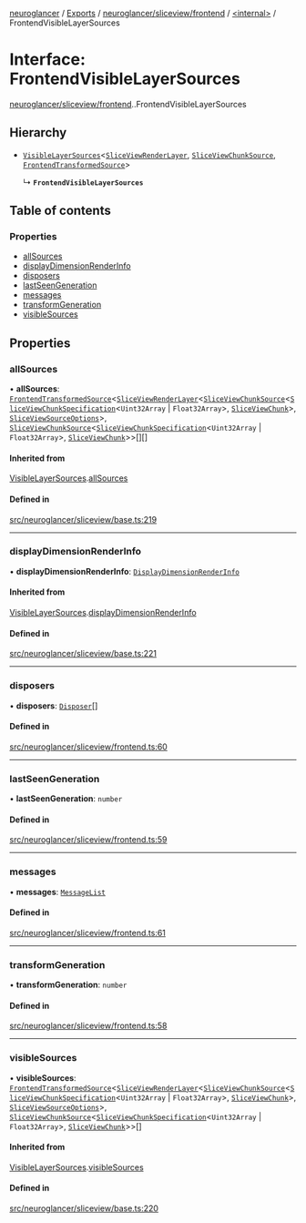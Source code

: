 [neuroglancer](../README.md) / [Exports](../modules.md) / [neuroglancer/sliceview/frontend](../modules/neuroglancer_sliceview_frontend.md) / [<internal\>](../modules/neuroglancer_sliceview_frontend._internal_.md) / FrontendVisibleLayerSources

# Interface: FrontendVisibleLayerSources

[neuroglancer/sliceview/frontend](../modules/neuroglancer_sliceview_frontend.md).[<internal>](../modules/neuroglancer_sliceview_frontend._internal_.md).FrontendVisibleLayerSources

## Hierarchy

- [`VisibleLayerSources`](neuroglancer_sliceview_base.VisibleLayerSources.md)<[`SliceViewRenderLayer`](../classes/neuroglancer_sliceview_renderlayer.SliceViewRenderLayer.md), [`SliceViewChunkSource`](../classes/neuroglancer_sliceview_frontend.SliceViewChunkSource.md), [`FrontendTransformedSource`](neuroglancer_sliceview_frontend.FrontendTransformedSource.md)\>

  ↳ **`FrontendVisibleLayerSources`**

## Table of contents

### Properties

- [allSources](neuroglancer_sliceview_frontend._internal_.FrontendVisibleLayerSources.md#allsources)
- [displayDimensionRenderInfo](neuroglancer_sliceview_frontend._internal_.FrontendVisibleLayerSources.md#displaydimensionrenderinfo)
- [disposers](neuroglancer_sliceview_frontend._internal_.FrontendVisibleLayerSources.md#disposers)
- [lastSeenGeneration](neuroglancer_sliceview_frontend._internal_.FrontendVisibleLayerSources.md#lastseengeneration)
- [messages](neuroglancer_sliceview_frontend._internal_.FrontendVisibleLayerSources.md#messages)
- [transformGeneration](neuroglancer_sliceview_frontend._internal_.FrontendVisibleLayerSources.md#transformgeneration)
- [visibleSources](neuroglancer_sliceview_frontend._internal_.FrontendVisibleLayerSources.md#visiblesources)

## Properties

### allSources

• **allSources**: [`FrontendTransformedSource`](neuroglancer_sliceview_frontend.FrontendTransformedSource.md)<[`SliceViewRenderLayer`](../classes/neuroglancer_sliceview_renderlayer.SliceViewRenderLayer.md)<[`SliceViewChunkSource`](../classes/neuroglancer_sliceview_frontend.SliceViewChunkSource.md)<[`SliceViewChunkSpecification`](neuroglancer_sliceview_base.SliceViewChunkSpecification.md)<`Uint32Array` \| `Float32Array`\>, [`SliceViewChunk`](../classes/neuroglancer_sliceview_frontend.SliceViewChunk.md)\>, [`SliceViewSourceOptions`](neuroglancer_sliceview_base.SliceViewSourceOptions.md)\>, [`SliceViewChunkSource`](../classes/neuroglancer_sliceview_frontend.SliceViewChunkSource.md)<[`SliceViewChunkSpecification`](neuroglancer_sliceview_base.SliceViewChunkSpecification.md)<`Uint32Array` \| `Float32Array`\>, [`SliceViewChunk`](../classes/neuroglancer_sliceview_frontend.SliceViewChunk.md)\>\>[][]

#### Inherited from

[VisibleLayerSources](neuroglancer_sliceview_base.VisibleLayerSources.md).[allSources](neuroglancer_sliceview_base.VisibleLayerSources.md#allsources)

#### Defined in

[src/neuroglancer/sliceview/base.ts:219](https://github.com/ActiveBrainAtlas2/neuroglancer/blob/91617476/src/neuroglancer/sliceview/base.ts#L219)

___

### displayDimensionRenderInfo

• **displayDimensionRenderInfo**: [`DisplayDimensionRenderInfo`](neuroglancer_navigation_state.DisplayDimensionRenderInfo.md)

#### Inherited from

[VisibleLayerSources](neuroglancer_sliceview_base.VisibleLayerSources.md).[displayDimensionRenderInfo](neuroglancer_sliceview_base.VisibleLayerSources.md#displaydimensionrenderinfo)

#### Defined in

[src/neuroglancer/sliceview/base.ts:221](https://github.com/ActiveBrainAtlas2/neuroglancer/blob/91617476/src/neuroglancer/sliceview/base.ts#L221)

___

### disposers

• **disposers**: [`Disposer`](../modules/neuroglancer_util_disposable.md#disposer)[]

#### Defined in

[src/neuroglancer/sliceview/frontend.ts:60](https://github.com/ActiveBrainAtlas2/neuroglancer/blob/91617476/src/neuroglancer/sliceview/frontend.ts#L60)

___

### lastSeenGeneration

• **lastSeenGeneration**: `number`

#### Defined in

[src/neuroglancer/sliceview/frontend.ts:59](https://github.com/ActiveBrainAtlas2/neuroglancer/blob/91617476/src/neuroglancer/sliceview/frontend.ts#L59)

___

### messages

• **messages**: [`MessageList`](../classes/neuroglancer_util_message_list.MessageList.md)

#### Defined in

[src/neuroglancer/sliceview/frontend.ts:61](https://github.com/ActiveBrainAtlas2/neuroglancer/blob/91617476/src/neuroglancer/sliceview/frontend.ts#L61)

___

### transformGeneration

• **transformGeneration**: `number`

#### Defined in

[src/neuroglancer/sliceview/frontend.ts:58](https://github.com/ActiveBrainAtlas2/neuroglancer/blob/91617476/src/neuroglancer/sliceview/frontend.ts#L58)

___

### visibleSources

• **visibleSources**: [`FrontendTransformedSource`](neuroglancer_sliceview_frontend.FrontendTransformedSource.md)<[`SliceViewRenderLayer`](../classes/neuroglancer_sliceview_renderlayer.SliceViewRenderLayer.md)<[`SliceViewChunkSource`](../classes/neuroglancer_sliceview_frontend.SliceViewChunkSource.md)<[`SliceViewChunkSpecification`](neuroglancer_sliceview_base.SliceViewChunkSpecification.md)<`Uint32Array` \| `Float32Array`\>, [`SliceViewChunk`](../classes/neuroglancer_sliceview_frontend.SliceViewChunk.md)\>, [`SliceViewSourceOptions`](neuroglancer_sliceview_base.SliceViewSourceOptions.md)\>, [`SliceViewChunkSource`](../classes/neuroglancer_sliceview_frontend.SliceViewChunkSource.md)<[`SliceViewChunkSpecification`](neuroglancer_sliceview_base.SliceViewChunkSpecification.md)<`Uint32Array` \| `Float32Array`\>, [`SliceViewChunk`](../classes/neuroglancer_sliceview_frontend.SliceViewChunk.md)\>\>[]

#### Inherited from

[VisibleLayerSources](neuroglancer_sliceview_base.VisibleLayerSources.md).[visibleSources](neuroglancer_sliceview_base.VisibleLayerSources.md#visiblesources)

#### Defined in

[src/neuroglancer/sliceview/base.ts:220](https://github.com/ActiveBrainAtlas2/neuroglancer/blob/91617476/src/neuroglancer/sliceview/base.ts#L220)

